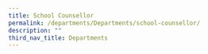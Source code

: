 ```yaml
---
title: School Counsellor
permalink: /departments/Departments/school-counsellor/
description: ""
third_nav_title: Departments
---
```

